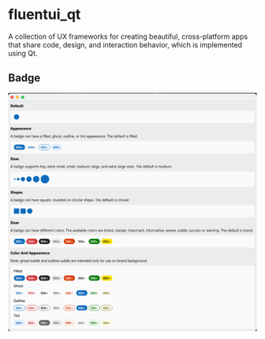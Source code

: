 # fluentui_qt
A collection of UX frameworks for creating beautiful, cross-platform apps that share code, design, and interaction behavior, which is implemented using Qt.

## Badge
![Badge example](/docs/images/Badge.png)
